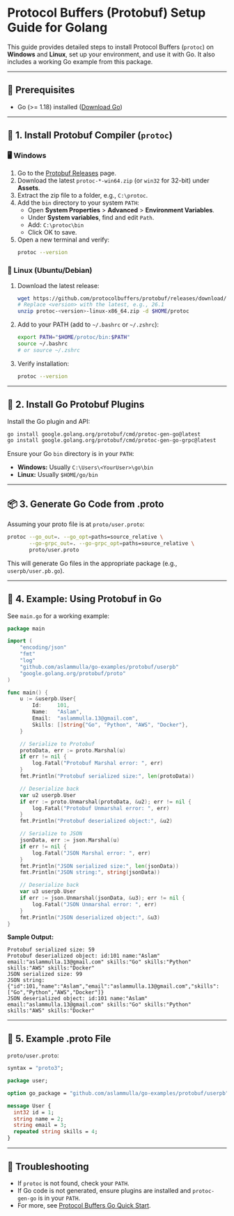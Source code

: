 
# Protocol Buffers (Protobuf) Setup Guide for Golang

This guide provides detailed steps to install Protocol Buffers (`protoc`) on **Windows** and **Linux**, set up your environment, and use it with Go. It also includes a working Go example from this package.

---

## 📌 Prerequisites

- Go (>= 1.18) installed ([Download Go](https://go.dev/dl/))

---

## 🔧 1. Install Protobuf Compiler (`protoc`)

### 🖥️ Windows

1. Go to the [Protobuf Releases](https://github.com/protocolbuffers/protobuf/releases) page.
2. Download the latest `protoc-*-win64.zip` (or `win32` for 32-bit) under **Assets**.
3. Extract the zip file to a folder, e.g., `C:\protoc`.
4. Add the `bin` directory to your system `PATH`:
   - Open **System Properties** > **Advanced** > **Environment Variables**.
   - Under **System variables**, find and edit `Path`.
   - Add: `C:\protoc\bin`
   - Click OK to save.
5. Open a new terminal and verify:
   ```sh
   protoc --version
   ```

### 🐧 Linux (Ubuntu/Debian)

1. Download the latest release:
   ```sh
   wget https://github.com/protocolbuffers/protobuf/releases/download/v<version>/protoc-<version>-linux-x86_64.zip
   # Replace <version> with the latest, e.g., 26.1
   unzip protoc-<version>-linux-x86_64.zip -d $HOME/protoc
   ```
2. Add to your PATH (add to `~/.bashrc` or `~/.zshrc`):
   ```sh
   export PATH="$HOME/protoc/bin:$PATH"
   source ~/.bashrc
   # or source ~/.zshrc
   ```
3. Verify installation:
   ```sh
   protoc --version
   ```

---

## 🔌 2. Install Go Protobuf Plugins

Install the Go plugin and API:

```sh
go install google.golang.org/protobuf/cmd/protoc-gen-go@latest
go install google.golang.org/protobuf/cmd/protoc-gen-go-grpc@latest
```

Ensure your Go `bin` directory is in your `PATH`:

- **Windows:** Usually `C:\Users\<YourUser>\go\bin`
- **Linux:** Usually `$HOME/go/bin`

---

## 📦 3. Generate Go Code from .proto

Assuming your proto file is at `proto/user.proto`:

```sh
protoc --go_out=. --go_opt=paths=source_relative \
	   --go-grpc_out=. --go-grpc_opt=paths=source_relative \
	   proto/user.proto
```

This will generate Go files in the appropriate package (e.g., `userpb/user.pb.go`).

---

## 🚀 4. Example: Using Protobuf in Go

See `main.go` for a working example:

```go
package main

import (
	"encoding/json"
	"fmt"
	"log"
	"github.com/aslammulla/go-examples/protobuf/userpb"
	"google.golang.org/protobuf/proto"
)

func main() {
	u := &userpb.User{
		Id:     101,
		Name:   "Aslam",
		Email:  "aslammulla.13@gmail.com",
		Skills: []string{"Go", "Python", "AWS", "Docker"},
	}

	// Serialize to Protobuf
	protoData, err := proto.Marshal(u)
	if err != nil {
		log.Fatal("Protobuf Marshal error: ", err)
	}
	fmt.Println("Protobuf serialized size:", len(protoData))

	// Deserialize back
	var u2 userpb.User
	if err := proto.Unmarshal(protoData, &u2); err != nil {
		log.Fatal("Protobuf Unmarshal error: ", err)
	}
	fmt.Println("Protobuf deserialized object:", &u2)

	// Serialize to JSON
	jsonData, err := json.Marshal(u)
	if err != nil {
		log.Fatal("JSON Marshal error: ", err)
	}
	fmt.Println("JSON serialized size:", len(jsonData))
	fmt.Println("JSON string:", string(jsonData))

	// Deserialize back
	var u3 userpb.User
	if err := json.Unmarshal(jsonData, &u3); err != nil {
		log.Fatal("JSON Unmarshal error: ", err)
	}
	fmt.Println("JSON deserialized object:", &u3)
}
```

**Sample Output:**

```
Protobuf serialized size: 59
Protobuf deserialized object: id:101 name:"Aslam" email:"aslammulla.13@gmail.com" skills:"Go" skills:"Python" skills:"AWS" skills:"Docker"
JSON serialized size: 99
JSON string: {"id":101,"name":"Aslam","email":"aslammulla.13@gmail.com","skills":["Go","Python","AWS","Docker"]}
JSON deserialized object: id:101 name:"Aslam" email:"aslammulla.13@gmail.com" skills:"Go" skills:"Python" skills:"AWS" skills:"Docker"
```

---

## 📄 5. Example .proto File

`proto/user.proto`:

```proto
syntax = "proto3";

package user;

option go_package = "github.com/aslammulla/go-examples/protobuf/userpb";

message User {
  int32 id = 1;
  string name = 2;
  string email = 3;
  repeated string skills = 4;
}
```

---

## 🧹 Troubleshooting

- If `protoc` is not found, check your `PATH`.
- If Go code is not generated, ensure plugins are installed and `protoc-gen-go` is in your `PATH`.
- For more, see [Protocol Buffers Go Quick Start](https://developers.google.com/protocol-buffers/docs/gotutorial).
